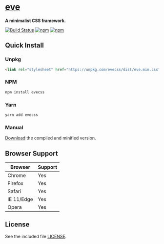 # [eve](https://hpivanov.github.io/eve)

**A minimalist CSS framework.**

[![Build Status](https://travis-ci.org/hpivanov/eve.svg?branch=master)](https://travis-ci.org/hpivanov/eve)
[![npm](https://img.shields.io/npm/v/evecss.svg)](https://www.npmjs.com/package/evecss)
[![npm](https://img.shields.io/npm/dm/evecss.svg)](https://www.npmjs.com/package/evecss)

## Quick Install

### Unpkg

```html
<link rel="stylesheet" href="https://unpkg.com/evecss/dist/eve.min.css">
```

### NPM

```sh
npm install evecss
```

### Yarn

```sh
yarn add evecss
```

### Manual

[Download](https://github.com/hpivanov/eve/releases) the compiled and minified version.

## Browser Support

| Browser | Support |
|---------|---------|
| Chrome | Yes |
| Firefox | Yes |
| Safari | Yes |
| IE 11/Edge | Yes |
| Opera | Yes |

## License

See the included file [LICENSE](https://github.com/hpivanov/eve/blob/master/LICENSE).
